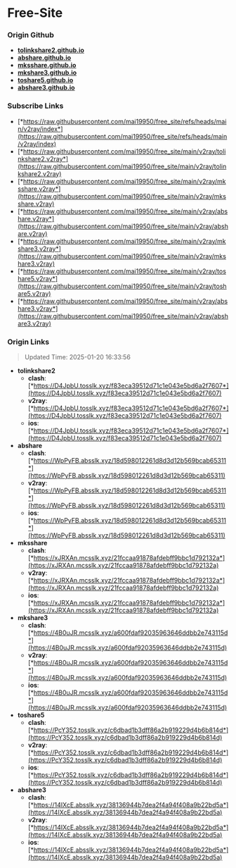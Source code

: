 # Free-Site

### Origin Github

- [**tolinkshare2.github.io**](https://github.com/tolinkshare2/tolinkshare2.github.io)
- [**abshare.github.io**](https://github.com/abshare/abshare.github.io)
- [**mksshare.github.io**](https://github.com/mksshare/mksshare.github.io)
- [**mkshare3.github.io**](https://github.com/mkshare3/mkshare3.github.io)
- [**toshare5.github.io**](https://github.com/toshare5/toshare5.github.io)
- [**abshare3.github.io**](https://github.com/abshare3/abshare3.github.io)

### Subscribe Links

- [*https://raw.githubusercontent.com/mai19950/free_site/refs/heads/main/v2ray/index*](https://raw.githubusercontent.com/mai19950/free_site/refs/heads/main/v2ray/index)
- [*https://raw.githubusercontent.com/mai19950/free_site/main/v2ray/tolinkshare2.v2ray*](https://raw.githubusercontent.com/mai19950/free_site/main/v2ray/tolinkshare2.v2ray)
- [*https://raw.githubusercontent.com/mai19950/free_site/main/v2ray/mksshare.v2ray*](https://raw.githubusercontent.com/mai19950/free_site/main/v2ray/mksshare.v2ray)
- [*https://raw.githubusercontent.com/mai19950/free_site/main/v2ray/abshare.v2ray*](https://raw.githubusercontent.com/mai19950/free_site/main/v2ray/abshare.v2ray)
- [*https://raw.githubusercontent.com/mai19950/free_site/main/v2ray/mkshare3.v2ray*](https://raw.githubusercontent.com/mai19950/free_site/main/v2ray/mkshare3.v2ray)
- [*https://raw.githubusercontent.com/mai19950/free_site/main/v2ray/toshare5.v2ray*](https://raw.githubusercontent.com/mai19950/free_site/main/v2ray/toshare5.v2ray)
- [*https://raw.githubusercontent.com/mai19950/free_site/main/v2ray/abshare3.v2ray*](https://raw.githubusercontent.com/mai19950/free_site/main/v2ray/abshare3.v2ray)

### Origin Links

> Updated Time: 2025-01-20 16:33:56

- **tolinkshare2**
  - **clash**: [*https://D4JpbU.tosslk.xyz/f83eca39512d71c1e043e5bd6a2f7607*](https://D4JpbU.tosslk.xyz/f83eca39512d71c1e043e5bd6a2f7607)
  - **v2ray**: [*https://D4JpbU.tosslk.xyz/f83eca39512d71c1e043e5bd6a2f7607*](https://D4JpbU.tosslk.xyz/f83eca39512d71c1e043e5bd6a2f7607)
  - **ios**: [*https://D4JpbU.tosslk.xyz/f83eca39512d71c1e043e5bd6a2f7607*](https://D4JpbU.tosslk.xyz/f83eca39512d71c1e043e5bd6a2f7607)
- **abshare**
  - **clash**: [*https://WpPyFB.absslk.xyz/18d598012261d8d3d12b569bcab65311*](https://WpPyFB.absslk.xyz/18d598012261d8d3d12b569bcab65311)
  - **v2ray**: [*https://WpPyFB.absslk.xyz/18d598012261d8d3d12b569bcab65311*](https://WpPyFB.absslk.xyz/18d598012261d8d3d12b569bcab65311)
  - **ios**: [*https://WpPyFB.absslk.xyz/18d598012261d8d3d12b569bcab65311*](https://WpPyFB.absslk.xyz/18d598012261d8d3d12b569bcab65311)
- **mksshare**
  - **clash**: [*https://xJRXAn.mcsslk.xyz/21fccaa91878afdebff9bbc1d792132a*](https://xJRXAn.mcsslk.xyz/21fccaa91878afdebff9bbc1d792132a)
  - **v2ray**: [*https://xJRXAn.mcsslk.xyz/21fccaa91878afdebff9bbc1d792132a*](https://xJRXAn.mcsslk.xyz/21fccaa91878afdebff9bbc1d792132a)
  - **ios**: [*https://xJRXAn.mcsslk.xyz/21fccaa91878afdebff9bbc1d792132a*](https://xJRXAn.mcsslk.xyz/21fccaa91878afdebff9bbc1d792132a)
- **mkshare3**
  - **clash**: [*https://4B0uJR.mcsslk.xyz/a600fdaf92035963646ddbb2e743115d*](https://4B0uJR.mcsslk.xyz/a600fdaf92035963646ddbb2e743115d)
  - **v2ray**: [*https://4B0uJR.mcsslk.xyz/a600fdaf92035963646ddbb2e743115d*](https://4B0uJR.mcsslk.xyz/a600fdaf92035963646ddbb2e743115d)
  - **ios**: [*https://4B0uJR.mcsslk.xyz/a600fdaf92035963646ddbb2e743115d*](https://4B0uJR.mcsslk.xyz/a600fdaf92035963646ddbb2e743115d)
- **toshare5**
  - **clash**: [*https://PcY352.tosslk.xyz/c6dbad1b3dff86a2b919229d4b6b814d*](https://PcY352.tosslk.xyz/c6dbad1b3dff86a2b919229d4b6b814d)
  - **v2ray**: [*https://PcY352.tosslk.xyz/c6dbad1b3dff86a2b919229d4b6b814d*](https://PcY352.tosslk.xyz/c6dbad1b3dff86a2b919229d4b6b814d)
  - **ios**: [*https://PcY352.tosslk.xyz/c6dbad1b3dff86a2b919229d4b6b814d*](https://PcY352.tosslk.xyz/c6dbad1b3dff86a2b919229d4b6b814d)
- **abshare3**
  - **clash**: [*https://14IXcE.absslk.xyz/38136944b7dea2f4a94f408a9b22bd5a*](https://14IXcE.absslk.xyz/38136944b7dea2f4a94f408a9b22bd5a)
  - **v2ray**: [*https://14IXcE.absslk.xyz/38136944b7dea2f4a94f408a9b22bd5a*](https://14IXcE.absslk.xyz/38136944b7dea2f4a94f408a9b22bd5a)
  - **ios**: [*https://14IXcE.absslk.xyz/38136944b7dea2f4a94f408a9b22bd5a*](https://14IXcE.absslk.xyz/38136944b7dea2f4a94f408a9b22bd5a)
